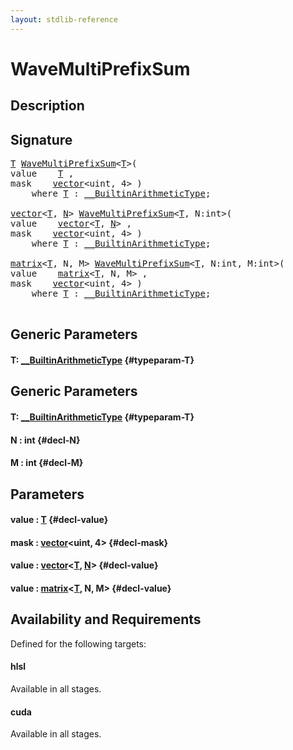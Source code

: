 ```yaml
---
layout: stdlib-reference
---
```


# WaveMultiPrefixSum

## Description





## Signature 

<pre>
<a href="/stdlib-reference/global-decls/WaveMultiPrefixSum#typeparam-T" class="code_type">T</a> <a href="/stdlib-reference/global-decls/WaveMultiPrefixSum">WaveMultiPrefixSum</a>&lt;<a href="/stdlib-reference/global-decls/WaveMultiPrefixSum#typeparam-T" class="code_type">T</a>&gt;(
value    <a href="/stdlib-reference/global-decls/WaveMultiPrefixSum#typeparam-T" class="code_type">T</a> ,
mask    <a href="/stdlib-reference/types/vector/index">vector</a>&lt;uint, 4&gt; )
    <span class='code_keyword'>where</span> <a href="/stdlib-reference/global-decls/WaveMultiPrefixSum#typeparam-T" class="code_type">T</a> : <a href="/stdlib-reference/interfaces/BuiltinArithmeticType/index">__BuiltinArithmeticType</a>;

<a href="/stdlib-reference/types/vector/index">vector</a>&lt;<a href="/stdlib-reference/types/vector/index#typeparam-T" class="code_type">T</a>, <a href="/stdlib-reference/types/vector/index#decl-N" class="code_var">N</a>&gt; <a href="/stdlib-reference/global-decls/WaveMultiPrefixSum">WaveMultiPrefixSum</a>&lt;<a href="/stdlib-reference/global-decls/WaveMultiPrefixSum#typeparam-T" class="code_type">T</a>, N:int&gt;(
value    <a href="/stdlib-reference/types/vector/index">vector</a>&lt;<a href="/stdlib-reference/types/vector/index#typeparam-T" class="code_type">T</a>, <a href="/stdlib-reference/types/vector/index#decl-N" class="code_var">N</a>&gt; ,
mask    <a href="/stdlib-reference/types/vector/index">vector</a>&lt;uint, 4&gt; )
    <span class='code_keyword'>where</span> <a href="/stdlib-reference/global-decls/WaveMultiPrefixSum#typeparam-T" class="code_type">T</a> : <a href="/stdlib-reference/interfaces/BuiltinArithmeticType/index">__BuiltinArithmeticType</a>;

<a href="/stdlib-reference/types/matrix/index">matrix</a>&lt;<a href="/stdlib-reference/types/matrix/T" class="code_type">T</a>, N, M&gt; <a href="/stdlib-reference/global-decls/WaveMultiPrefixSum">WaveMultiPrefixSum</a>&lt;<a href="/stdlib-reference/global-decls/WaveMultiPrefixSum#typeparam-T" class="code_type">T</a>, N:int, M:int&gt;(
value    <a href="/stdlib-reference/types/matrix/index">matrix</a>&lt;<a href="/stdlib-reference/types/matrix/T" class="code_type">T</a>, N, M&gt; ,
mask    <a href="/stdlib-reference/types/vector/index">vector</a>&lt;uint, 4&gt; )
    <span class='code_keyword'>where</span> <a href="/stdlib-reference/global-decls/WaveMultiPrefixSum#typeparam-T" class="code_type">T</a> : <a href="/stdlib-reference/interfaces/BuiltinArithmeticType/index">__BuiltinArithmeticType</a>;

</pre>

## Generic Parameters

#### T: [\_\_BuiltinArithmeticType](/stdlib-reference/interfaces/BuiltinArithmeticType/index) {#typeparam-T}

## Generic Parameters

#### T: [\_\_BuiltinArithmeticType](/stdlib-reference/interfaces/BuiltinArithmeticType/index) {#typeparam-T}
#### N  : int {#decl-N}
#### M  : int {#decl-M}

## Parameters

#### value  : [T](/stdlib-reference/global-decls/WaveMultiPrefixSum#typeparam-T) {#decl-value}
#### mask  : [vector](/stdlib-reference/types/vector/index)\<uint, 4\> {#decl-mask}
#### value  : [vector](/stdlib-reference/types/vector/index)\<[T](/stdlib-reference/types/vector/index#typeparam-T), [N](/stdlib-reference/types/vector/index#decl-N)\> {#decl-value}
#### value  : [matrix](/stdlib-reference/types/matrix/index)\<[T](/stdlib-reference/types/matrix/T), N, M\> {#decl-value}

## Availability and Requirements

Defined for the following targets:

#### hlsl
Available in all stages.

#### cuda
Available in all stages.



